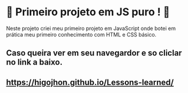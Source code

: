 # :bust_in_silhouette: Primeiro projeto em JS puro ! :bust_in_silhouette:

Neste projeto criei meu primeiro projeto em JavaScript onde botei em prática meu primeiro conhecimento com HTML e CSS básico.

## Caso queira ver em seu navegardor e so cliclar no link a baixo.
## https://higojhon.github.io/Lessons-learned/
